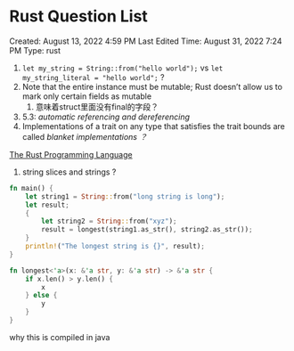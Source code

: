 # Rust Question List

Created: August 13, 2022 4:59 PM
Last Edited Time: August 31, 2022 7:24 PM
Type: rust

1. `let my_string = String::from("hello world");` vs `let my_string_literal = "hello world";` ?
2. Note that the entire instance must be mutable; Rust doesn’t allow us to mark only certain fields as mutable
    1. 意味着struct里面没有final的字段？
3. 5.3: *automatic referencing and dereferencing*
4. Implementations of a trait on any type that satisfies the trait bounds are called *blanket implementations ？*

[The Rust Programming Language](https://doc.rust-lang.org/book/print.html#using-trait-bounds-to-conditionally-implement-methods)

1. string slices and strings ?

```rust
fn main() {
    let string1 = String::from("long string is long");
    let result;
    {
        let string2 = String::from("xyz");
        result = longest(string1.as_str(), string2.as_str());
    }
    println!("The longest string is {}", result);
}

fn longest<'a>(x: &'a str, y: &'a str) -> &'a str {
    if x.len() > y.len() {
        x
    } else {
        y
    }
}
```

why this is compiled in java